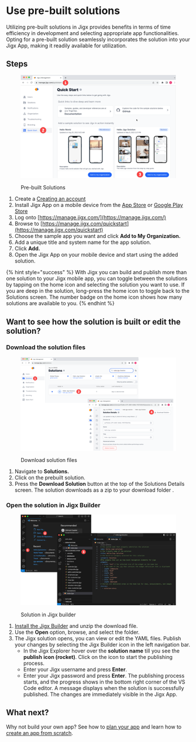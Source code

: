 # Use pre-built solutions

Utilizing pre-built solutions in Jigx provides benefits in terms of time efficiency in development and selecting appropriate app functionalities. Opting for a pre-built solution seamlessly incorporates the solution into your Jigx App, making it readily available for utilization.

## Steps

<figure><img src="../.gitbook/assets/prebuilt-select.png" alt="Pre-built Solutions"><figcaption><p>Pre-built Solutions</p></figcaption></figure>

1. Create a [Creating an account](creating-an-account.md)
2. Install Jigx App on a mobile device from the [App Store](https://apps.apple.com/app/jigx/id1495596537) or [Google Play Store](https://play.google.com/store/apps/details?id=com.jigx.android)&#x20;
3. Log onto [https://manage.jigx.com/](https://manage.jigx.com/)
4. Browse to [https://manage.jigx.com/quickstart](https://manage.jigx.com/quickstart)
5. Choose the sample app you want and click **Add to My Organization.**
6. Add a unique title and system name for the app solution.
7. Click **Add.**
8. Open the Jigx App on your mobile device and start using the added solution.

{% hint style="success" %}
With Jigx you can build and publish more than one solution to your Jigx mobile app, you can toggle between the solutions by tapping on the home icon and selecting the solution you want to use. If you are deep in the solution, long-press the home icon to toggle back to the Solutions screen. The number badge on the home icon shows how many solutions are available to you.
{% endhint %}

## Want to see how the solution is built or edit the solution?

### Download the solution files

<figure><img src="../.gitbook/assets/Pre-built-solution.png" alt="Download solution files"><figcaption><p>Download solution files</p></figcaption></figure>

1. Navigate to **Solutions.**
2. Click on the prebuilt solution.
3. Press the **Download Solution** button at the top of the Solutions Details screen. The solution downloads as a zip to your download folder .

### Open the solution in Jigx Builder

<figure><img src="../.gitbook/assets/Pre-built-yaml.png" alt="Solution in Jigx builder"><figcaption><p>Solution in Jigx builder</p></figcaption></figure>

1. [Install the Jigx Builder](install-the-jigx-builder.md) and unzip the download file.
2. Use the **Open** option, browse, and select the folder.
3. The Jigx solution opens, you can view or edit the YAML files. Publish your changes by selecting the Jigx Builder icon in the left navigation bar.
   * In the Jigx Explorer hover over the **solution name** till you see the **publish** **icon (rocket)**. Click on the icon to start the publishing process.
   * Enter your Jigx username and press **Enter**.
   * Enter your Jigx password and press **Enter**. The publishing process starts, and the progress shows in the bottom right corner of the VS Code editor. A message displays when the solution is successfully published. The changes are immediately visible in the Jigx App.

## What next?

Why not build your own app? See how to [plan your app](planning-your-app/planning-your-app.md) and learn how to [create an app from scratch](create-an-app-from-scratch/create-an-app-from-scratch.md).
